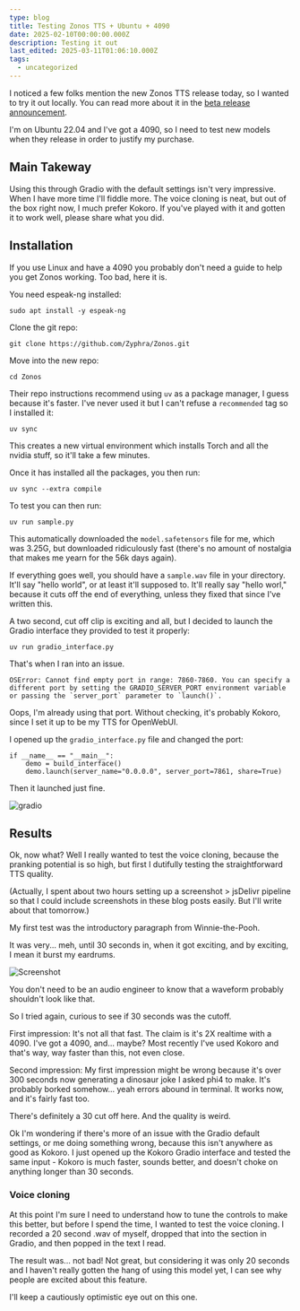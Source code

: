 ```yaml
---
type: blog
title: Testing Zonos TTS + Ubuntu + 4090
date: 2025-02-10T00:00:00.000Z
description: Testing it out
last_edited: 2025-03-11T01:06:10.000Z
tags:
  - uncategorized
---
```



I noticed a few folks mention the new Zonos TTS release today, so I wanted to try it out locally. You can read more about it in the [beta release announcement](https://www.zyphra.com/post/beta-release-of-zonos-v0-1).

I'm on Ubuntu 22.04 and I've got a 4090, so I need to test new models when they release in order to justify my purchase.

## Main Takeway

Using this through Gradio with the default settings isn't very impressive. When I have more time I'll fiddle more. The voice cloning is neat, but out of the box right now, I much prefer Kokoro. If you've played with it and gotten it to work well, please share what you did.


## Installation

If you use Linux and have a 4090 you probably don't need a guide to help you get Zonos working. Too bad, here it is.

You need espeak-ng installed:

`sudo apt install -y espeak-ng`

Clone the git repo:

`git clone https://github.com/Zyphra/Zonos.git`

Move into the new repo:

`cd Zonos`

Their repo instructions recommend using `uv` as a package manager, I guess because it's faster. I've never used it but I can't refuse a `recommended` tag so I installed it:

`uv sync`

This creates a new virtual environment which installs Torch and all the nvidia stuff, so it'll take a few minutes.

Once it has installed all the packages, you then run:

`uv sync --extra compile`

To test you can then run:

`uv run sample.py`

This automatically downloaded the `model.safetensors` file for me, which was 3.25G, but downloaded ridiculously fast (there's no amount of nostalgia that makes me yearn for the 56k days again).

If everything goes well, you should have a `sample.wav` file in your directory. It'll say "hello world", or at least it'll supposed to. It'll really say "hello worl," because it cuts off the end of everything, unless they fixed that since I've written this.

A two second, cut off clip is exciting and all, but I decided to launch the Gradio interface they provided to test it properly:

`uv run gradio_interface.py`

That's when I ran into an issue.

```
OSError: Cannot find empty port in range: 7860-7860. You can specify a different port by setting the GRADIO_SERVER_PORT environment variable or passing the `server_port` parameter to `launch()`.
```

Oops, I'm already using that port. Without checking, it's probably Kokoro, since I set it up to be my TTS for OpenWebUI.

I opened up the `gradio_interface.py` file and changed the port:

```
if __name__ == "__main__":
    demo = build_interface()
    demo.launch(server_name="0.0.0.0", server_port=7861, share=True)
```

Then it launched just fine.

![gradio](https://cdn.jsdelivr.net/gh/sampatt/media@main/posts/2025-02-10-zonos/image/zonos_gradio.png)

## Results

Ok, now what? Well I really wanted to test the voice cloning, because the pranking potential is so high, but first I dutifully testing the straightforward TTS quality.

(Actually, I spent about two hours setting up a screenshot > jsDelivr pipeline so that I could include screenshots in these blog posts easily. But I'll write about that tomorrow.)

My first test was the introductory paragraph from Winnie-the-Pooh.

It was very... meh, until 30 seconds in, when it got exciting, and by exciting, I mean it burst my eardrums.

![Screenshot](https://cdn.jsdelivr.net/gh/sampatt/media@main/posts/2025-02-11-jsDelivr/image/2025-02-10_5.png)

You don't need to be an audio engineer to know that a waveform probably shouldn't look like that.

So I tried again, curious to see if 30 seconds was the cutoff.

First impression: It's not all that fast. The claim is it's 2X realtime with a 4090. I've got a 4090, and... maybe? Most recently I've used Kokoro and that's way, way faster than this, not even close. 

Second impression: My first impression might be wrong because it's over 300 seconds now generating a dinosaur joke I asked phi4 to make. It's probably borked somehow... yeah errors abound in terminal. It works now, and it's fairly fast too.

There's definitely a 30 cut off here. And the quality is weird.

Ok I'm wondering if there's more of an issue with the Gradio default settings, or me doing something wrong, because this isn't anywhere as good as Kokoro. I just opened up the Kokoro Gradio interface and tested the same input - Kokoro is much faster, sounds better, and doesn't choke on anything longer than 30 seconds.

### Voice cloning

At this point I'm sure I need to understand how to tune the controls to make this better, but before I spend the time, I wanted to test the voice cloning. I recorded a 20 second .wav of myself, dropped that into the section in Gradio, and then popped in the text I read. 

The result was... not bad! Not great, but considering it was only 20 seconds and I haven't really gotten the hang of using this model yet, I can see why people are excited about this feature.

I'll keep a cautiously optimistic eye out on this one.
